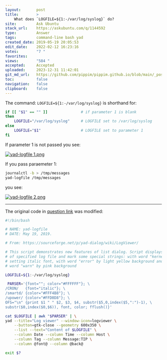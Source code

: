 ```yaml
---
layout:       post
title:        >
    What does `LOGFILE=${1:-/var/log/syslog}` do?
site:         Ask Ubuntu
stack_url:    https://askubuntu.com/q/1144592
type:         Answer
tags:         command-line bash yad
created_date: 2019-05-19 20:05:53
edit_date:    2022-02-12 16:23:16
votes:        "7 "
favorites:    
views:        "584 "
accepted:     Accepted
uploaded:     2023-12-31 11:42:01
git_md_url:   https://github.com/pippim/pippim.github.io/blob/main/_posts/2019/2019-05-19-What-does-_LOGFILE___1_-_var_log_syslog__-do_.md
toc:          false
navigation:   false
clipboard:    false
---
```


The command: `LOGFILE=${1:-/var/log/syslog}` is shorthand for:




``` bash
if [[ "$1" == "" ]]               # if parameter 1 is blank
then
    LOGFILE="/var/log/syslog"     # LOGFILE set to /var/log/syslog
else
    LOGFILE="$1"                  # LOGFILE set to parameter 1
fi
```

If parameter 1 is not passed you see:

[![yad-logfile 1.png][1]][1]

If you pass paraemeter 1:

``` bash
journalctl -b > /tmp/messages
yad-logfile /tmp/messages
```

you see:

[![yad-logfile 2.png][2]][2]


----------

The original code in [question link][3] was modified:

``` bash
#!/bin/bash

# NAME: yad-logfile
# DATE: May 19, 2019.

# From: https://sourceforge.net/p/yad-dialog/wiki/LogViewer/

# This script demonstrates new features of list dialog. Script displays content
# of specified log file and mark some special strings: with word "kernel" by
# setting italic font, with word "error" by light yellow background and with
# word "warn" by pink background 

LOGFILE=${1:-/var/log/syslog}

 PARSER='{font=""; color="#FFFFFF"}; \
/CRON/   {font="italic"}; \
/smartd/ {color="#FFF4B8"}; \
/upower/ {color="#FFD0D8"}; \
OFS="\n" {print $1 " " $2, $3, $4, substr($5,0,index($5,":")-1), \
substr($0,index($0,$6)), font, color; fflush()}'

cat $LOGFILE | awk "$PARSER" | \
yad --title="Log viewer" --window-icon=logviewer \
    --button=gtk-close --geometry 600x350 \
    --list --text="Content of $LOGFILE" \
    --column Date --column Time --column Host \
    --column Tag --column Message:TIP \
    --column @font@ --column @back@

exit $?
```


  [1]: https://i.stack.imgur.com/QOC4U.png
  [2]: https://i.stack.imgur.com/HdWK5.png
  [3]: https://sourceforge.net/p/yad-dialog/wiki/LogViewer/
